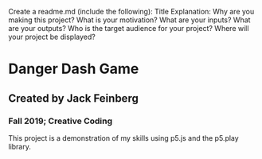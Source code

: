 Create a readme.md (include the following):
Title
Explanation:
Why are you making this project? What is your motivation?
What are your inputs?
What are your outputs?
Who is the target audience for your project?
Where will your project be displayed?


# Danger Dash Game
## Created by Jack Feinberg
### Fall 2019; Creative Coding
This project is a demonstration of my skills using p5.js and the p5.play library.
